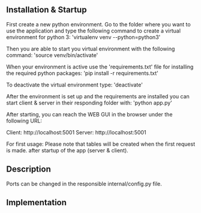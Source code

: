 

## Installation & Startup

First create a new python environment.
Go to the folder where you want to use the application and type the following command to create a virtual environment for python 3:
'virtualenv venv --python=python3'

Then you are able to start you virtual environment with the following command:
'source venv/bin/activate'

When your environment is active use the 'requirements.txt' file for installing the required python packages:
'pip install -r requirements.txt'

To deactivate the virtual environment type:
'deactivate'

After the environment is set up and the requirements are installed you can start client & server in their responding folder with:
'python app.py'

After starting, you can reach the WEB GUI in the browser under the following URL:

Client: http://localhost:5001
Server: http://localhost:5001


For first usage:
Please note that tables will be created when the first request is made. after startup of the app (server & client). 

## Description


Ports can be changed in the responsible internal/config.py file.

## Implementation